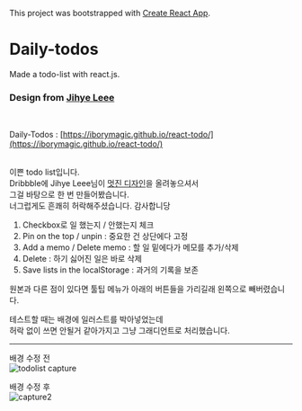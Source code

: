 This project was bootstrapped with [Create React App](https://github.com/facebook/create-react-app).

# Daily-todos
Made a todo-list with react.js.
### Design from [Jihye Leee](http://jihyeleee.com/)
<br />

Daily-Todos : [https://iborymagic.github.io/react-todo/](https://iborymagic.github.io/react-todo/)  
<br />

이쁜 todo list입니다.  
Dribbble에 Jihye Leee님이 [멋진 디자인](https://dribbble.com/shots/3384144-Hello-Dribbble)을 올려놓으셔서  
그걸 바탕으로 한 번 만들어봤습니다.  
너그럽게도 흔쾌히 허락해주셨습니다. 감사합니당  

1. Checkbox로 일 했는지 / 안했는지 체크
2. Pin on the top / unpin : 중요한 건 상단에다 고정
3. Add a memo / Delete memo : 할 일 밑에다가 메모를 추가/삭제
4. Delete : 하기 싫어진 일은 바로 삭제
5. Save lists in the localStorage : 과거의 기록을 보존

원본과 다른 점이 있다면
툴팁 메뉴가 아래의 버튼들을 가리길래
왼쪽으로 빼버렸습니다.  

테스트할 때는 배경에 일러스트를 박아넣었는데  
허락 없이 쓰면 안될거 같아가지고 그냥 그래디언트로 처리했습니다.  

---
배경 수정 전  
![todolist capture](https://user-images.githubusercontent.com/42052110/86330962-62a5eb80-bc83-11ea-9502-b73d610c2c1b.PNG)  

배경 수정 후  
![capture2](https://user-images.githubusercontent.com/42052110/86330968-646faf00-bc83-11ea-8be0-4b8893f032b9.PNG)  
